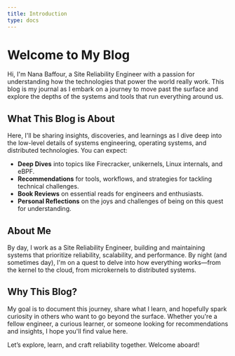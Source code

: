 ```yaml
---
title: Introduction
type: docs
---
```


# Welcome to My Blog

Hi, I'm Nana Baffour, a Site Reliability Engineer with a passion for understanding how the technologies that power the world really work. This blog is my journal as I embark on a journey to move past the surface and explore the depths of the systems and tools that run everything around us.

## What This Blog is About

Here, I'll be sharing insights, discoveries, and learnings as I dive deep into the low-level details of systems engineering, operating systems, and distributed technologies. You can expect:

- **Deep Dives** into topics like Firecracker, unikernels, Linux internals, and eBPF.
- **Recommendations** for tools, workflows, and strategies for tackling technical challenges.
- **Book Reviews** on essential reads for engineers and enthusiasts.
- **Personal Reflections** on the joys and challenges of being on this quest for understanding.

## About Me

By day, I work as a Site Reliability Engineer, building and maintaining systems that prioritize reliability, scalability, and performance. By night (and sometimes day), I'm on a quest to delve into how everything works—from the kernel to the cloud, from microkernels to distributed systems.

## Why This Blog?

My goal is to document this journey, share what I learn, and hopefully spark curiosity in others who want to go beyond the surface. Whether you're a fellow engineer, a curious learner, or someone looking for recommendations and insights, I hope you'll find value here.

Let’s explore, learn, and craft reliability together. Welcome aboard!
